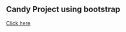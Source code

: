## Candy Project using bootstrap
[Click here](https://juveria-dalvi.github.io/Projects/MUSEUM%20OF%20CANDY/index.html)
